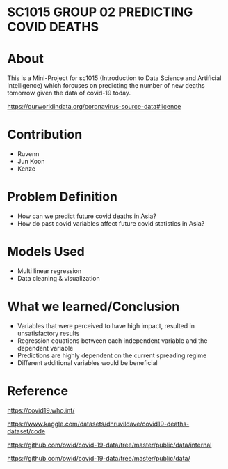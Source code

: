 # SC1015 GROUP 02 PREDICTING COVID DEATHS

# About
This is a Mini-Project for sc1015 (Introduction to Data Science and Artificial Intelligence) which forcuses on predicting the number of new deaths tomorrow given the data of covid-19 today.

https://ourworldindata.org/coronavirus-source-data#licence

# Contribution

- Ruvenn 
- Jun Koon 
- Kenze 

# Problem Definition
- How can we predict future covid deaths in Asia?
- How do past covid variables affect future covid statistics in Asia?

# Models Used
- Multi linear regression
- Data cleaning & visualization

# What we learned/Conclusion
- Variables that were perceived to have high impact, resulted in unsatisfactory results
- Regression equations between each independent variable and the dependent variable
- Predictions are highly dependent on the current spreading regime
- Different additional variables would be beneficial

# Reference

https://covid19.who.int/

https://www.kaggle.com/datasets/dhruvildave/covid19-deaths-dataset/code

https://github.com/owid/covid-19-data/tree/master/public/data/internal

https://github.com/owid/covid-19-data/tree/master/public/data/

